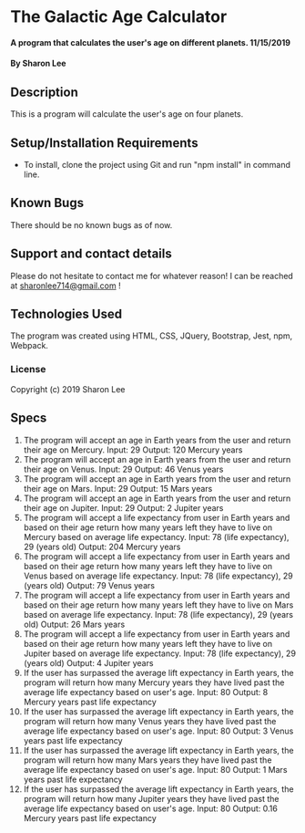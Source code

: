 # The Galactic Age Calculator

#### A program that calculates the user's age on different planets. 11/15/2019

#### By Sharon Lee

## Description

This is a program will calculate the user's age on four planets.

## Setup/Installation Requirements

* To install, clone the project using Git and run "npm install" in command line.

## Known Bugs

There should be no known bugs as of now.

## Support and contact details

Please do not hesitate to contact me for whatever reason! I can be reached at sharonlee714@gmail.com !

## Technologies Used

The program was created using HTML, CSS, JQuery, Bootstrap, Jest, npm, Webpack.

### License

Copyright (c) 2019 Sharon Lee

## Specs

1. The program will accept an age in Earth years from the user and return their age on Mercury.
  Input: 29
  Output: 120 Mercury years
2. The program will accept an age in Earth years from the user and return their age on Venus.
  Input: 29
  Output: 46 Venus years
3. The program will accept an age in Earth years from the user and return their age on Mars.
  Input: 29
  Output: 15 Mars years
4. The program will accept an age in Earth years from the user and return their age on Jupiter.
  Input: 29
  Output: 2 Jupiter years
5. The program will accept a life expectancy from user in Earth years and based on their age return how many years left they have to live on Mercury based on average life expectancy.
  Input: 78 (life expectancy), 29 (years old)
  Output: 204 Mercury years
6. The program will accept a life expectancy from user in Earth years and based on their age return how many years left they have to live on Venus based on average life expectancy.
  Input: 78 (life expectancy), 29 (years old)
  Output: 79 Venus years
7. The program will accept a life expectancy from user in Earth years and based on their age return how many years left they have to live on Mars based on average life expectancy.
  Input: 78 (life expectancy), 29 (years old)
  Output: 26 Mars years
8. The program will accept a life expectancy from user in Earth years and based on their age return how many years left they have to live on Jupiter based on average life expectancy.
  Input: 78 (life expectancy), 29 (years old)
  Output: 4 Jupiter years
9. If the user has surpassed the average lift expectancy in Earth years, the program will return how many Mercury years they have lived past the average life expectancy based on user's age.
  Input: 80
  Output: 8 Mercury years past life expectancy
10. If the user has surpassed the average lift expectancy in Earth years, the program will return how many Venus years they have lived past the average life expectancy based on user's age.
  Input: 80
  Output: 3 Venus years past life expectancy
11. If the user has surpassed the average lift expectancy in Earth years, the program will return how many Mars years they have lived past the average life expectancy based on user's age.
  Input: 80
  Output: 1 Mars years past life expectancy
12. If the user has surpassed the average lift expectancy in Earth years, the program will return how many Jupiter years they have lived past the average life expectancy based on user's age.
  Input: 80
  Output: 0.16 Mercury years past life expectancy
